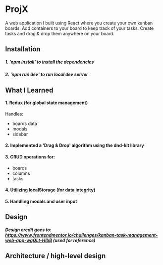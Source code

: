 # ProjX

A web application I built using React where you create your own kanban boards. Add containers to your board to keep track of your tasks. Create tasks and drag & drop them anywhere on your board.

## Installation

##### 1. 'npm install' to install the dependencies
##### 2. 'npm run dev' to run local dev server

## What I Learned

#### 1. Redux (for global state management)

Handles:
  - boards data
  - modals
  - sidebar

#### 2. Implemented a 'Drag & Drop' algorithm using the dnd-kit library

#### 3. CRUD operations for:
  - boards
  - columns
  - tasks

#### 4. Utilizing localStorage (for data integrity)

#### 5. Handling modals and user input

## Design

##### Design credit goes to: https://www.frontendmentor.io/challenges/kanban-task-management-web-app-wgQLt-HlbB (used for reference)

## Architecture / high-level design
